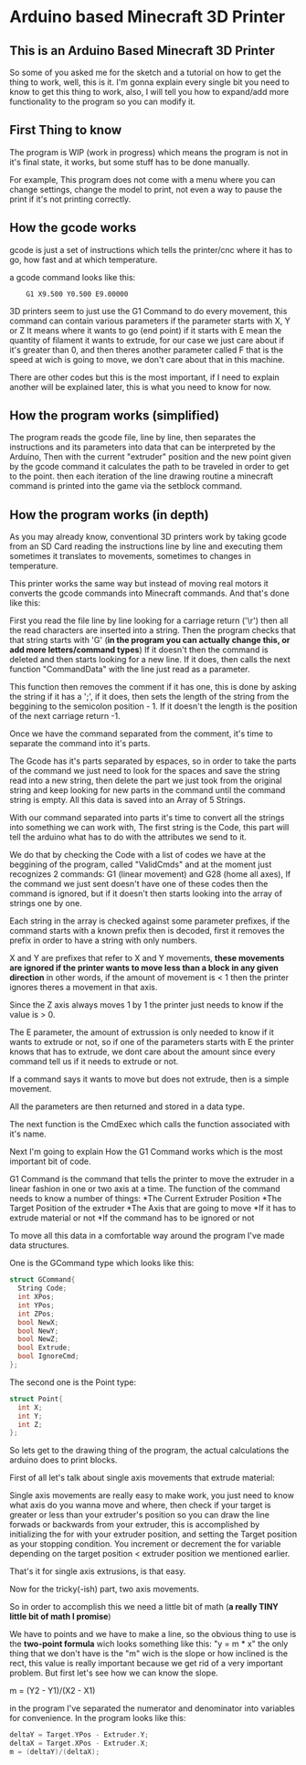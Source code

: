 # Arduino based Minecraft 3D Printer 

## This is an Arduino Based Minecraft 3D Printer

So some of you asked me for the sketch and a tutorial
on how to get the thing to work, well, this is it. I'm gonna
explain every single bit you need to know to get this thing to
work, also, I will tell you how to expand/add more functionality
to the program so you can modify it.

## First Thing to know
The program is WIP (work in progress) which means the program is
not in it's final state, it works, but some stuff has to be done
manually.

For example, This program does not come with a menu where you can
change settings, change the model to print, not even a way to pause
the print if it's not printing correctly.

## How the gcode works
gcode is just a set of instructions which tells the printer/cnc
where it has to go, how fast and at which temperature. 

a gcode command looks like this:

```gcode
	G1 X9.500 Y0.500 E9.00000
```

3D printers seem to just use the G1 Command to do every movement,
this command can contain various parameters if the parameter starts
with X, Y or Z It means where it wants to go (end point) if it 
starts with E mean the quantity of filament it wants to extrude,
for our case we just care about if it's greater than 0, and then
theres another parameter called F that is the speed at wich is going
to move, we don't care about that in this machine.

There are other codes but this is the most important, if I need to
explain another will be explained later, this is what you need to
know for now. 

## How the program works (simplified)

The program reads the gcode file, line by line, then separates
the instructions and its parameters into data that can be
interpreted by the Arduino, Then with the current "extruder"
position and the new point given by the gcode command it
calculates the path to be traveled in order to get to the point.
then each iteration of the line drawing routine a minecraft command
is printed into the game via the setblock command.  

## How the program works (in depth)
As you may already know, conventional 3D printers work by taking 
gcode from an SD Card reading the instructions line by line and 
executing them sometimes it translates to movements, sometimes to
changes in temperature.

This printer works the same way but instead of moving real motors
it converts the gcode commands into Minecraft commands. And that's
done like this:

First you read the file line by line looking for a carriage
return ('\r') then all the read characters are inserted into a string.
Then the program checks that that string starts with 'G' (**in the program you can actually change this, or add more letters/command types**)
If it doesn't then the command is deleted and then starts
looking for a new line. If it does, then calls the next function
"CommandData" with the line just read as a parameter.

This function then removes the comment if it has one, this is done by
asking the string if it has a ';', if it does, then sets the length 
of the string from the beggining to the semicolon position - 1.
If it doesn't the length is the position of the next carriage return -1.

Once we have the command separated from the comment, it's time to
separate the command into it's parts.

The Gcode has it's parts separated by espaces, so in order to take the parts
of the command we just need to look for the spaces and save the string read
into a new string, then delete the part we just took from the original string
and keep looking for new parts in the command until the command string is empty.
All this data is saved into an Array of 5 Strings.

With our command separated into parts it's time to convert all the strings into
something we can work with, The first string is the Code, this part will tell the
arduino what has to do with the attributes we send to it.

We do that by checking the Code with a list of codes we have at the beggining
of the program, called "ValidCmds" and at the moment just recognizes 2 commands:
G1 (linear movement) and G28 (home all axes), If the command we just sent doesn't
have one of these codes then the command is ignored, but if it doesn't then starts
looking into the array of strings one by one.

Each string in the array is checked against some parameter prefixes, if the command
starts with a known prefix then is decoded, first it removes the prefix in order to 
have a string with only numbers.

X and Y are prefixes that refer to X and Y movements, **these movements are ignored if the printer wants to move less than a block in any given direction**
in other words, if the amount of movement is < 1 then the printer ignores theres a movement in that axis.

Since the Z axis always moves 1 by 1 the printer just needs to know if the value is > 0.

The E parameter, the amount of extrussion is only needed to know if it wants to extrude or not, so if one of the parameters starts with E the printer knows
that has to extrude, we dont care about the amount since every command tell us if it needs to extrude or not.

If a command says it wants to move but does not extrude, then is a simple movement. 

All the parameters are then returned and stored in a data type.

The next function is the CmdExec which calls the function associated with it's name.

Next I'm going to explain How the G1 Command works which is the most important bit of code.

G1 Command is the command that tells the printer to move the extruder in a linear fashion in one or two axis at a time.
The function of the command needs to know a number of things:
*The Current Extruder Position
*The Target Position of the extruder
*The Axis that are going to move
*If it has to extrude material or not
*If the command has to be ignored or not

To move all this data in a comfortable way around the program I've made data structures.

One is the GCommand type which looks like this:
```C++
struct GCommand{
  String Code;
  int XPos;
  int YPos;
  int ZPos;
  bool NewX;
  bool NewY;
  bool NewZ;
  bool Extrude;
  bool IgnoreCmd;
};
```

The second one is the Point type:
```C++
struct Point{
  int X;
  int Y;
  int Z;
};
```
So lets get to the drawing thing of the program, the actual calculations the arduino does to print blocks.

First of all let's talk about single axis movements that extrude material:

Single axis movements are really easy to make work, you just need to know what axis do you wanna move and where, then check if your target is greater or less than your extruder's position
so you can draw the line forwads or backwards from your extruder, this is accomplished by initializing the for with your extruder position, and setting the Target position as your stopping condition.
You increment or decrement the for variable depending on the target position < extruder position we mentioned earlier. 

That's it for single axis extrusions, is that easy.

Now for the tricky(-ish) part, two axis movements.

So in order to accomplish this we need a little bit of math (**a really TINY little bit of math I promise**)

We have to points and we have to make a line, so the obvious thing to use is the **two-point formula** wich looks something like this: "y = m * x" 
the only thing that we don't have is the "m" wich is the slope or how inclined is the rect, this value is really important because we get rid of a very important problem.
But first let's see how we can know the slope.

m = (Y2 - Y1)/(X2 - X1)

in the program I've separated the numerator and denominator into variables for convenience. In the program looks like this:

```C++
deltaY = Target.YPos - Extruder.Y;
deltaX = Target.XPos - Extruder.X;
m = (deltaY)/(deltaX);
```

